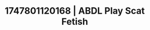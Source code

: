 ---
categories:
- Twerking tease
- JOI (jerk off instructions)
- Sneaker fetish
- Public sex
- Ebony
image: /assets/images/1747801120168.jpg
layout: post
seo:
  description: Featured content with premium ABDL Play, Scat Fetish. HD images available.
  keywords: ABDL Play, Scat Fetish
  og_image: /assets/images/1747801120168.jpg
  schema_type: VisualArtwork
tags:
- '#1747801120168'
- ABDL Play
- Scat Fetish
title: 1747801120168 | ABDL Play Scat Fetish
---